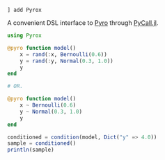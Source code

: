 ```
] add Pyrox
```

A convenient DSL interface to [Pyro](https://pyro.ai/) through [PyCall.jl](https://github.com/JuliaPy/PyCall.jl).

```julia
using Pyrox

@pyro function model()
    x = rand(:x, Bernoulli(0.6))
    y = rand(:y, Normal(0.3, 1.0))
    y
end

# OR.

@pyro function model()
    x ~ Bernoulli(0.6)
    y ~ Normal(0.3, 1.0)
    y
end

conditioned = condition(model, Dict("y" => 4.0))
sample = conditioned()
println(sample)

```
